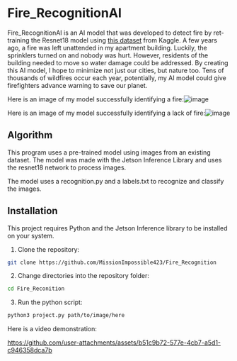 # Fire_RecognitionAI

Fire_RecognitionAI is an AI model that was developed to detect fire by ret-training the Resnet18 model using [this dataset](https://www.kaggle.com/datasets/kabilan03/fire-detection-dataset) from Kaggle. A few years ago, a fire was left unattended in my apartment building. Luckily, the sprinklers turned on and nobody was hurt. However, residents of the building needed to move so water damage could be addressed. By creating this AI model, I hope to minimize not just our cities, but nature too. Tens of thousands of wildfires occur each year, potentially, my AI model could give firefighters advance warning to save our planet.

Here is an image of my model successfully identifying a fire:![image](https://github.com/user-attachments/assets/21c7c2f3-b6bf-40b0-b1d9-85c32d8fa7e4)

Here is an image of my model successfully identifying a lack of fire:![image](https://github.com/user-attachments/assets/6043db53-3254-4a34-abd4-68ed22974a67)

## Algorithm

This program uses a pre-trained model using images from an existing dataset. The model was made with the Jetson Inference Library and uses the resnet18 network to process images. 

The model uses a recognition.py and a labels.txt to recognize and classify the images.

## Installation

This project requires Python and the Jetson Inference library to be installed on your system.

1. Clone the repository:
```sh
git clone https://github.com/MissionImpossible423/Fire_Recognition
```
2. Change directories into the repository folder:
```sh
cd Fire_Reconition
```
3. Run the python script:
```sh
python3 project.py path/to/image/here
```

Here is a video demonstration:

https://github.com/user-attachments/assets/b51c9b72-577e-4cb7-a5d1-c946358dca7b
